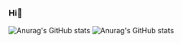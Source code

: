 ### Hi👋

![Anurag's GitHub stats](https://github-readme-stats.vercel.app/api?username=Anzai1026&theme=moltack&show_icons=true)
![Anurag's GitHub stats](https://github-profile-trophy.vercel.app/?username=Anzai1026&theme=oldie)
<picture>
  <source media="(prefers-color-scheme: dark)" srcset="https://user-images.githubusercontent.com/25423296/163456776-7f95b81a-f1ed-45f7-b7ab-8fa810d529fa.png">

